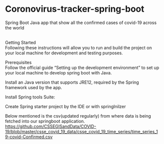 # Coronovirus-tracker-spring-boot
Spring Boot Java app that show all the confirmed cases of covid-19 across the world
<p class="has-line-data" data-line-start="0" data-line-end="3"><br>
Getting Started<br>
Following these instructions will allow you to run and build the project on your local machine for development and testing purposes.</p>
<p class="has-line-data" data-line-start="4" data-line-end="6">Prerequisites<br>
Follow the official guide “Setting up the development environment” to set up your local machine to develop spring boot with Java.</p>
<p class="has-line-data" data-line-start="7" data-line-end="8">Install an Java version that supports JRE12, required by the Spring framework used by the app.</p>
<p class="has-line-data" data-line-start="9" data-line-end="10">Install Spring tools Suite:</p>
<p class="has-line-data" data-line-start="9" data-line-end="10">Create Spring starter project by the IDE or with springInilzer</p>

<p class="has-line-data" data-line-start="0" data-line-end="2">Below mentioned is the csv(updated regularly) from where data is being fetched into our springboot application.<br>
<a href="https://github.com/CSSEGISandData/COVID-19/blob/master/csse_covid_19_data/csse_covid_19_time_series/time_series_19-covid-Confirmed.csv">https://github.com/CSSEGISandData/COVID-19/blob/master/csse_covid_19_data/csse_covid_19_time_series/time_series_19-covid-Confirmed.csv</a></p>
